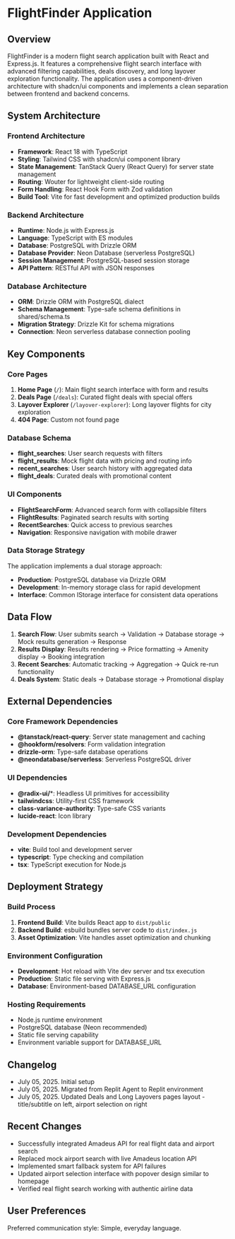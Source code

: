 # FlightFinder Application

## Overview

FlightFinder is a modern flight search application built with React and Express.js. It features a comprehensive flight search interface with advanced filtering capabilities, deals discovery, and long layover exploration functionality. The application uses a component-driven architecture with shadcn/ui components and implements a clean separation between frontend and backend concerns.

## System Architecture

### Frontend Architecture
- **Framework**: React 18 with TypeScript
- **Styling**: Tailwind CSS with shadcn/ui component library
- **State Management**: TanStack Query (React Query) for server state management
- **Routing**: Wouter for lightweight client-side routing
- **Form Handling**: React Hook Form with Zod validation
- **Build Tool**: Vite for fast development and optimized production builds

### Backend Architecture
- **Runtime**: Node.js with Express.js
- **Language**: TypeScript with ES modules
- **Database**: PostgreSQL with Drizzle ORM
- **Database Provider**: Neon Database (serverless PostgreSQL)
- **Session Management**: PostgreSQL-based session storage
- **API Pattern**: RESTful API with JSON responses

### Database Architecture
- **ORM**: Drizzle ORM with PostgreSQL dialect
- **Schema Management**: Type-safe schema definitions in shared/schema.ts
- **Migration Strategy**: Drizzle Kit for schema migrations
- **Connection**: Neon serverless database connection pooling

## Key Components

### Core Pages
1. **Home Page** (`/`): Main flight search interface with form and results
2. **Deals Page** (`/deals`): Curated flight deals with special offers
3. **Layover Explorer** (`/layover-explorer`): Long layover flights for city exploration
4. **404 Page**: Custom not found page

### Database Schema
- **flight_searches**: User search requests with filters
- **flight_results**: Mock flight data with pricing and routing info
- **recent_searches**: User search history with aggregated data
- **flight_deals**: Curated deals with promotional content

### UI Components
- **FlightSearchForm**: Advanced search form with collapsible filters
- **FlightResults**: Paginated search results with sorting
- **RecentSearches**: Quick access to previous searches
- **Navigation**: Responsive navigation with mobile drawer

### Data Storage Strategy
The application implements a dual storage approach:
- **Production**: PostgreSQL database via Drizzle ORM
- **Development**: In-memory storage class for rapid development
- **Interface**: Common IStorage interface for consistent data operations

## Data Flow

1. **Search Flow**: User submits search → Validation → Database storage → Mock results generation → Response
2. **Results Display**: Results rendering → Price formatting → Amenity display → Booking integration
3. **Recent Searches**: Automatic tracking → Aggregation → Quick re-run functionality
4. **Deals System**: Static deals → Database storage → Promotional display

## External Dependencies

### Core Framework Dependencies
- **@tanstack/react-query**: Server state management and caching
- **@hookform/resolvers**: Form validation integration
- **drizzle-orm**: Type-safe database operations
- **@neondatabase/serverless**: Serverless PostgreSQL driver

### UI Dependencies
- **@radix-ui/***: Headless UI primitives for accessibility
- **tailwindcss**: Utility-first CSS framework
- **class-variance-authority**: Type-safe CSS variants
- **lucide-react**: Icon library

### Development Dependencies
- **vite**: Build tool and development server
- **typescript**: Type checking and compilation
- **tsx**: TypeScript execution for Node.js

## Deployment Strategy

### Build Process
1. **Frontend Build**: Vite builds React app to `dist/public`
2. **Backend Build**: esbuild bundles server code to `dist/index.js`
3. **Asset Optimization**: Vite handles asset optimization and chunking

### Environment Configuration
- **Development**: Hot reload with Vite dev server and tsx execution
- **Production**: Static file serving with Express.js
- **Database**: Environment-based DATABASE_URL configuration

### Hosting Requirements
- Node.js runtime environment
- PostgreSQL database (Neon recommended)
- Static file serving capability
- Environment variable support for DATABASE_URL

## Changelog
- July 05, 2025. Initial setup
- July 05, 2025. Migrated from Replit Agent to Replit environment
- July 05, 2025. Updated Deals and Long Layovers pages layout - title/subtitle on left, airport selection on right

## Recent Changes
- Successfully integrated Amadeus API for real flight data and airport search
- Replaced mock airport search with live Amadeus location API
- Implemented smart fallback system for API failures
- Updated airport selection interface with popover design similar to homepage
- Verified real flight search working with authentic airline data

## User Preferences

Preferred communication style: Simple, everyday language.